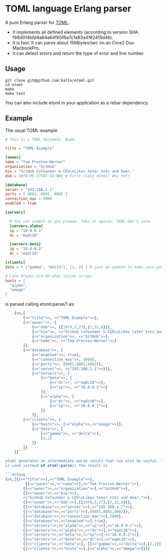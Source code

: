 

TOML language Erlang parser
===========================

A pure Erlang parser for [TOML](https://github.com/mojombo/toml).

* It implements all defined elements (according to version 
SHA: f68d014bfd4a84a64fb5f6a7c1a83a4162415d4b). 
* It is fast. It can parse about 15Mbytes/sec on an Core2 Duo MacbookPro.
* It can detect errors and return the type of error and line number. 


Usage
-----

```
git clone git@github.com:kalta/etoml.git
cd etoml
make
make test
```

You can also include etoml in your application as a rebar dependency.



Example
-------

The usual TOML example

```toml
# This is a TOML document. Boom.

title = "TOML Example"

[owner]
name = "Tom Preston-Werner"
organization = "GitHub"
bio = "GitHub Cofounder & CEO\nLikes tater tots and beer."
dob = 1979-05-27T07:32:00Z # First class dates? Why not?

[database]
server = "192.168.1.1"
ports = [ 8001, 8001, 8002 ]
connection_max = 5000
enabled = true

[servers]

  # You can indent as you please. Tabs or spaces. TOML don't care.
  [servers.alpha]
  ip = "10.0.0.1"
  dc = "eqdc10"

  [servers.beta]
  ip = "10.0.0.2"
  dc = "eqdc10"

[clients]
data = [ ["gamma", "delta"], [1, 2] ] # just an update to make sure parsers support it

# Line breaks are OK when inside arrays
hosts = [
  "alpha",
  "omega"
]
```

is parsed calling etoml:parse/1 as:

```erlang
	{ok,[
		{<<"title">>, <<"TOML Example">>},
     	{<<"owner">>, [
     		{<<"dob">>, {{1979,5,27},{7,32,0}}},
       		{<<"bio">>, <<"GitHub Cofounder & CEO\nLikes tater tots and beer.">>},
       		{<<"organization">>, <<"GitHub">>},
       		{<<"name">>, <<"Tom Preston-Werner">>}
       	]},
     	{<<"database">>, [
     		{<<"enabled">>, true},
       		{<<"connection_max">>, 5000},
       		{<<"ports">>, [8001,8001,8002]},
       		{<<"server">>, <<"192.168.1.1">>}]},
     		{<<"servers">>, [
     			{<<"beta">>, [
     				{<<"dc">>, <<"eqdc10">>},
     				{<<"ip">>, <<"10.0.0.2">>}
     			]},
       			{<<"alpha">>, [
       				{<<"dc">>, <<"eqdc10">>},
       				{<<"ip">>, <<"10.0.0.1">>}
       			]}
       		]},
     	{<<"clients">>, [
      		{<<"hosts">>, [<<"alpha">>,<<"omega">>]},
       		{<<"data">>, [
       			[<<"gamma">>, <<"delta">>],
       			[1,2]
       		]}
       	]}
    ]}```

etoml generates an intermediate parse result that can also be usuful. If etoml:parse2/1
is used instead of etoml:parse/1 the result is

```erlang
{ok,[{[<<"title">>],<<"TOML Example">>},
    	 {[<<"owner">>,<<"name">>],<<"Tom Preston-Werner">>},
     	{[<<"owner">>,<<"organization">>],<<"GitHub">>},
     	{[<<"owner">>,<<"bio">>],
      	<<"GitHub Cofounder & CEO\nLikes tater tots and beer.">>},
     	{[<<"owner">>,<<"dob">>],{{1979,5,27},{7,32,0}}},
     	{[<<"database">>,<<"server">>],<<"192.168.1.1">>},
     	{[<<"database">>,<<"ports">>],[8001,8001,8002]},
     	{[<<"database">>,<<"connection_max">>],5000},
     	{[<<"database">>,<<"enabled">>],true},
     	{[<<"servers">>,<<"alpha">>,<<"ip">>],<<"10.0.0.1">>},
     	{[<<"servers">>,<<"alpha">>,<<"dc">>],<<"eqdc10">>},
     	{[<<"servers">>,<<"beta">>,<<"ip">>],<<"10.0.0.2">>},
     	{[<<"servers">>,<<"beta">>,<<"dc">>],<<"eqdc10">>},
     	{[<<"clients">>,<<"data">>], [[<<"gamma">>,<<"delta">>],[1,2]]},
     	{[<<"clients">>,<<"hosts">>],[<<"alpha">>,<<"omega">>]}]}
```
